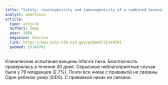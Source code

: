 ```yaml
---
title: "Safety, reactogenicity and immunogenicity of a combined hexavalent tetanus, diphtheria, acellular pertussis, hepatitis B, inactivated poliovirus vaccine and Haemophilus influenzae type b conjugate vaccine, for primary immunization of infants"
analyst: amantonio
article:
  type: article
  authors: Zepp
  year: 2004
  magazine: Vaccine
  link: https://www.ncbi.nlm.nih.gov/pubmed/15149781
  pubmed: 15149781
---
```


Клинические испытания вакцины Infanrix hexa. Безопасность проверялась в течение 30 дней.
Серьезные неблагоприятные случаи были у 79 младенцев (2.7%). Почти все никак с прививкой не связаны. Один ребенок умер (SIDS). С прививкой никак не связано.

